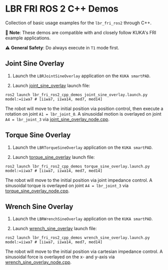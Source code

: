 # LBR FRI ROS 2 C++ Demos
Collection of basic usage examples for the `lbr_fri_ros2` through C++.

🤝 **Note**: These demos are compatible with and closely follow KUKA's FRI example applications.

⚠️ **General Safety**: Do always execute in `T1` mode first.

## Joint Sine Overlay
1. Launch the `LBRJointSineOverlay` application on the `KUKA smartPAD`.

2. Launch [joint_sine_overlay](launch/joint_sine_overlay.launch.py) launch file:
```shell
ros2 launch lbr_fri_ros2_cpp_demos joint_sine_overlay.launch.py model:=iiwa7 # [iiwa7, iiwa14, med7, med14]
```
The robot will move to the initial position via position control, then execute a rotation on joint `A1 = lbr_joint_0`. A sinusoidal motion is overlayed on joint `A4 = lbr_joint_3` via [joint_sine_overlay_node.cpp](src/joint_sine_overlay_node.cpp).

## Torque Sine Overlay
1. Launch the `LBRTorqueSineOverlay` application on the `KUKA smartPAD`.

2. Launch [torque_sine_overlay](launch/torque_sine_overlay.launch.py) launch file:
```shell
ros2 launch lbr_fri_ros2_cpp_demos torque_sine_overlay.launch.py model:=iiwa7 # [iiwa7, iiwa14, med7, med14]
```
The robot will move to the initial position via joint impedance control. A sinusoidal torque is overlayed on joint `A4 = lbr_joint_3` via [torque_sine_overlay_node.cpp](src/torque_sine_overlay_node.cpp).

## Wrench Sine Overlay
1. Launch the `LBRWrenchSineOverlay` application on the `KUKA smartPAD`.

2. Launch [wrench_sine_overlay](launch/wrench_sine_overlay.launch.py) launch file:
```shell
ros2 launch lbr_fri_ros2_cpp_demos wrench_sine_overlay.launch.py model:=iiwa7 # [iiwa7, iiwa14, med7, med14]
```
The robot will move to the initial position via cartesian impedance control. A sinusoidal force is overlayed on the x- and y-axis via [wrench_sine_overlay_node.cpp](src/wrench_sine_overlay_node.cpp).
